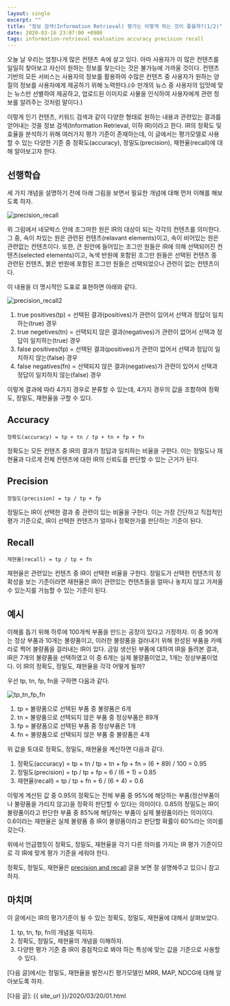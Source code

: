```yaml
---
layout: single
excerpt: ""
title: "정보 검색(Information Retrieval) 평가는 어떻게 하는 것이 좋을까?(1/2)"
date: 2020-03-16 23:07:00 +0900
tags: information-retrieval evaluation accuracy precision recall
---
```


오늘 날 우리는 엄청나게 많은 컨텐츠 속에 살고 있다. 아마 사용자가 이 많은 컨텐츠를 일일히 찾아보고 자신이 원하는 정보를 찾는다는 것은 불가능에 가까울 것이다. 컨텐츠 기반의 모든 서비스는 사용자의 정보를 활용하여 수많은 컨텐츠 중 사용자가 원하는 양질의 정보를 사용자에게 제공하기 위해 노력한다.(수 만개의 뉴스 중 사용자의 입맛에 맞는 뉴스만 선별하여 제공하고, 업로드된 이미지로 사물을 인식하여 사용자에게 관련 정보를 알려주는 것처럼 말이다.)

이렇게 인기 컨텐츠, 키워드 검색과 같이 다양한 형태로 원하는 내용과 관련있는 결과를 얻어내는 것을 정보 검색(Information Retrieval, 이하 IR)이라고 한다. IR의 정확도 및 효율을 분석하기 위해 여러가지 평가 기준이 존재하는데, 이 글에서는 평가모델로 사용할 수 있는 다양한 기준 중 정확도(accuracy), 정밀도(precision), 재현율(recall)에 대해 알아보고자 한다.

## 선행학습 

세 가지 개념을 설명하기 전에 아래 그림을 보면서 필요한 개념에 대해 먼저 이해를 해보도록 하자.

![precision_recall]({{site_url}}/assets/images/2020-03-16-01-01.png)

위 그림에서 네모박스 안에 조그마한 원은 IR의 대상이 되는 각각의 컨텐츠를 의미한다. 그 중, 속이 차있는 원은 관련된 컨텐츠(relavant elements)이고, 속이 비어있는 원은 관련없는 컨텐츠이다. 또한, 큰 원안에 들어있는 조그만 원들은 IR에 의해 선택되어진 컨텐츠(selected elements)이고, 녹색 반원에 포함된 조그만 원들은 선택된 컨텐츠 중 관련된 컨텐츠, 붉은 반원에 포함된 조그만 원들은 선택되었으나 관련이 없는 컨텐츠이다.

이 내용을 더 명시적인 도표로 표현하면 아래와 같다.

![precision_recall2]({{site_url}}/assets/images/2020-03-16-01-02.png)

1. true positives(tp) = 선택된 결과(positives)가 관련이 있어서 선택과 정답이 일치하는(true) 경우
1. true negetives(tn) = 선택되지 않은 결과(negatives)가 관련이 없어서 선택과 정답이 일치하는(true) 경우
1. false positives(fp) = 선택된 결과(positives)가 관련이 없어서 선택과 정답이 일치하지 않는(false) 경우
1. false negatives(fn) = 선택되지 않은 결과(negatives)가 관련이 있어서 선택과 정답이 일치하지 않는(false) 경우

이렇게 결과에 따라 4가지 경우로 분류할 수 있는데, 4가지 경우의 값을 조합하여 정확도, 정밀도, 재현율을 구할 수 있다.

## Accuracy

```
정확도(accuracy) = tp + tn / tp + tn + fp + fn 
```

정확도는 모든 컨텐츠 중 IR의 결과가 정답과 일치하는 비율을 구한다. 이는 정밀도나 재현율과 다르게 전체 컨텐츠에 대한 IR의 신뢰도를 판단할 수 있는 근거가 된다.

## Precision

```
정밀도(precision) = tp / tp + fp
```

정밀도는 IR이 선택한 결과 중 관련이 있는 비율을 구한다. 이는 가장 간단하고 직접적인 평가 기준으로, IR이 선택한 컨텐츠가 얼마나 정확한가를 판단하는 기준이 된다.

## Recall

```
재현율(recall) = tp / tp + fn
```

재현율은 관련있는 컨텐츠 중 IR이 선택한 비율을 구한다. 정밀도가 선택한 컨텐츠의 정확성을 보는 기준이라면 재현율은 IR이 관련있는 컨텐츠들을 얼마나 놓치지 않고 가져올 수 있는지를 가늠할 수 있는 기준이 된다.


## 예시

이해를 돕기 위해 하루에 100개씩 부품을 만드는 공장이 있다고 가정하자.
이 중 90개는 정상 부품과 10개는 불량품이고, 이러한 불량품을 걸러내기 위해 완성된 부품을 카메라로 찍어 불량품을 걸러내는 IR이 있다.
금일 생산된 부품에 대하여 IR을 돌려본 결과, IR은 7개의 불량품을 선택하였고 이 중 6개는 실제 불량품이었고, 1개는 정상부품이었다.
이 IR의 정확도, 정밀도, 재현율을 각각 어떻게 될까?

우선 tp, tn, fp, fn을 구하면 다음과 같다.

![tp_tn_fp_fn]({{site_url}}/assets/images/2020-03-16-01-03.png)

1. tp = 불량품으로 선택된 부품 중 불량품은 6개
1. tn = 불량품으로 선택되지 않은 부품 중 정상부품은 89개 
1. fp = 불량품으로 선택된 부품 중 정상부품은 1개 
1. fn = 불량품으로 선택되지 않은 부품 중 불량품은 4개 

위 값을 토대로 정확도, 정밀도, 재현율을 계산하면 다음과 같다.

1. 정확도(accuracy) = tp + tn / tp + tn + fp + fn  = (6 + 89) / 100 = 0.95
1. 정밀도(precision) = tp / tp + fp = 6 / (6 + 1) = 0.85
1. 재현율(recall) = tp / tp + fn = 6 / (6 + 4) = 0.6

이렇게 계산된 값 중 0.95의 정확도는 전체 부품 중 95%에 해당하는 부품(정산부품이나 불량품을 가리지 않고)을 정확히 판단할 수 있다는 의미이다.
0.85의 정밀도는 IR이 불량품이라고 판단한 부품 중 85%에 해당하는 부품이 실제 불량품이라는 의미이다.
0.6이라는 재현율은 실제 불량품 중 IR이 불량품이라고 판단할 확률이 60%라는 의미를 갖는다.

위에서 언급했듯이 정확도, 정밀도, 재현율을 각기 다른 의미를 가지는 IR 평가 기준이므로 각 IR에 맞게 평가 기준을 세워야 한다.

정확도, 정밀도, 재현율은 [precision and recall] 글을 보면 잘 설명해주고 있으니 참고하자.

## 마치며

이 글에서는 IR의 평가기준이 될 수 있는 정확도, 정밀도, 재현율에 대해서 살펴보았다.

1. tp, tn, fp, fn의 개념을 익히자.
1. 정확도, 정밀도, 재현율의 개념을 이해하자.
1. 다양한 평가 기준 중 IR이 중점적으로 봐야 하는 특성에 맞는 값을 기준으로 사용할 수 있다.

[다음 글]에서는 정밀도, 재현율을 발전시킨 평가모델인 MRR, MAP, NDCG에 대해 알아보도록 하자.

[precision and recall]: https://en.wikipedia.org/wiki/Precision_and_recall
[다음 글]: {{ site_url }}/2020/03/20/01.html
